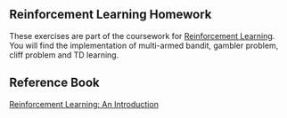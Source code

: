 ## Reinforcement Learning Homework

These exercises are part of the coursework for [Reinforcement Learning](https://fenix.tecnico.ulisboa.pt/disciplinas/TAIA/2019-2020/1-semestre/sumarios).
You will find the implementation of multi-armed bandit, gambler problem, cliff problem and TD learning.

## Reference Book
[Reinforcement Learning: An Introduction](https://web.stanford.edu/class/psych209/Readings/SuttonBartoIPRLBook2ndEd.pdf)
